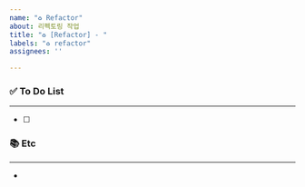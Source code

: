 ```yaml
---
name: "♻️ Refactor"
about: 리펙토링 작업
title: "♻️ [Refactor] - "
labels: "♻️ refactor"
assignees: ''

---
```


### ✅ To Do List 

---
- [ ] 

### 📚 Etc

---
-
